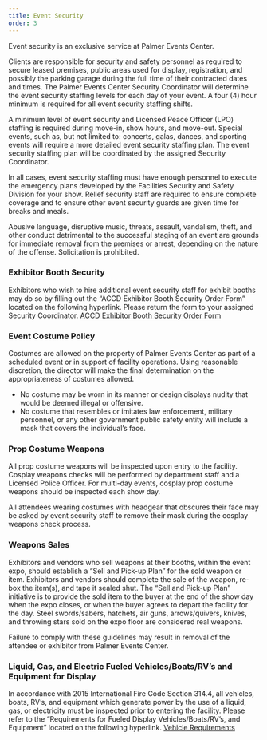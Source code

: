 ```yaml
---
title: Event Security
order: 3
---
```


Event security is an exclusive service at Palmer Events Center.

Clients are responsible for security and safety personnel as required to secure leased premises, public areas used for display, registration, and possibly the parking garage during the full time of their contracted dates and times. The Palmer Events Center Security Coordinator will determine the event security staffing levels for each day of your event. A four (4) hour minimum is required for all event security staffing shifts.

A minimum level of event security and Licensed Peace Officer (LPO) staffing is required during move-in, show hours, and move-out. Special events, such as, but not limited to: concerts, galas, dances, and sporting events will require a more detailed event security staffing plan. The event security staffing plan will be coordinated by the assigned Security Coordinator.

In all cases, event security staffing must have enough personnel to execute the emergency plans developed by the Facilities Security and Safety Division for your show. Relief security staff are required to ensure complete coverage and to ensure other event security guards are given time for breaks and meals.

Abusive language, disruptive music, threats, assault, vandalism, theft, and other conduct detrimental to the successful staging of an event are grounds for immediate removal from the premises or arrest, depending on the nature of the offense. Solicitation is prohibited.

### Exhibitor Booth Security

Exhibitors who wish to hire additional event security staff for exhibit booths may do so by filling out the “ACCD Exhibitor Booth Security Order Form” located on the following hyperlink. Please return the form to your assigned Security Coordinator. [ACCD Exhibitor Booth Security Order Form](https://assets.palmereventscenter.com/2023/ACCD_Exhibitor_Booth_Security_Form-FY20_Rates.pdf
)

### Event Costume Policy 

Costumes are allowed on the property of Palmer Events Center as part of a scheduled event or in support of facility operations. Using reasonable discretion, the director will make the final determination on the appropriateness of costumes allowed. 

- No costume may be worn in its manner or design displays nudity that would be deemed illegal or offensive.
- No costume that resembles or imitates law enforcement, military personnel, or any other government public safety entity will include a mask that covers the individual’s face.

### Prop Costume Weapons

All prop costume weapons will be inspected upon entry to the facility. Cosplay weapons checks will be performed by department staff and a Licensed Police Officer. For multi-day events, cosplay prop costume weapons should be inspected each show day.

All attendees wearing costumes with headgear that obscures their face may be asked by event security staff to remove their mask during the cosplay weapons check process.

### Weapons Sales

Exhibitors and vendors who sell weapons at their booths, within the event expo, should establish a “Sell and Pick-up Plan” for the sold weapon or item. Exhibitors and vendors should complete the sale of the weapon, re-box the item(s), and tape it sealed shut. The “Sell and Pick-up Plan” initiative is to provide the sold item to the buyer at the end of the show day when the expo closes, or when the buyer agrees to depart the facility for the day. Steel swords/sabers, hatchets, air guns, arrows/quivers, knives, and throwing stars sold on the expo floor are considered real weapons.

Failure to comply with these guidelines may result in removal of the attendee or exhibitor from Palmer Events Center.

### Liquid, Gas, and Electric Fueled Vehicles/Boats/RV’s and Equipment for Display

In accordance with 2015 International Fire Code Section 314.4, all vehicles, boats, RV’s, and equipment which generate power by the use of a liquid, gas, or electricity must be inspected prior to entering the facility. Please refer to the “Requirements for Fueled Display Vehicles/Boats/RV’s, and Equipment” located on the following hyperlink. [Vehicle Requirements](https://ops.austinconventioncenter.com/fire_department_regulations/vehicles)
